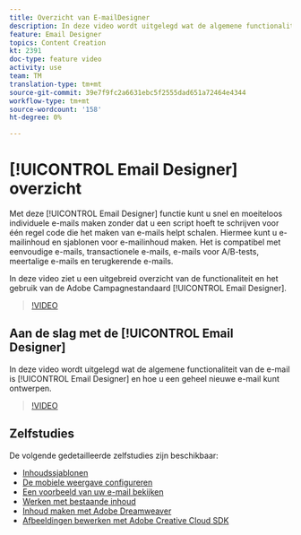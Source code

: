 ```yaml
---
title: Overzicht van E-mailDesigner
description: In deze video wordt uitgelegd wat de algemene functionaliteit van e-mailontwerper is en hoe u een e-mailbericht helemaal vanaf het begin kunt ontwerpen. Deze pagina bevat alle beschikbare video's met functies voor de e-mailontwerper van Adobe Campagne
feature: Email Designer
topics: Content Creation
kt: 2391
doc-type: feature video
activity: use
team: TM
translation-type: tm+mt
source-git-commit: 39e7f9fc2a6631ebc5f2555dad651a72464e4344
workflow-type: tm+mt
source-wordcount: '158'
ht-degree: 0%

---
```



# [!UICONTROL Email Designer] overzicht

Met deze [!UICONTROL Email Designer] functie kunt u snel en moeiteloos individuele e-mails maken zonder dat u een script hoeft te schrijven voor één regel code die het maken van e-mails helpt schalen. Hiermee kunt u e-mailinhoud en sjablonen voor e-mailinhoud maken. Het is compatibel met eenvoudige e-mails, transactionele e-mails, e-mails voor A/B-tests, meertalige e-mails en terugkerende e-mails.

In deze video ziet u een uitgebreid overzicht van de functionaliteit en het gebruik van de Adobe Campagnestandaard [!UICONTROL Email Designer].

>[!VIDEO](https://video.tv.adobe.com/v/22771?quality=12)

## Aan de slag met de [!UICONTROL Email Designer]

In deze video wordt uitgelegd wat de algemene functionaliteit van de e-mail is [!UICONTROL Email Designer] en hoe u een geheel nieuwe e-mail kunt ontwerpen.

>[!VIDEO](https://video.tv.adobe.com/v/25912?quality=12)

## Zelfstudies

De volgende gedetailleerde zelfstudies zijn beschikbaar:

* [Inhoudssjablonen](/help/designing-content/email-designer/email-content-templates.md)
* [De mobiele weergave configureren](/help/designing-content/email-designer/configure-the-mobile-view.md)
* [Een voorbeeld van uw e-mail bekijken](/help/designing-content/email-designer/preview-your-email.md)
* [Werken met bestaande inhoud](/help/designing-content/email-designer/working-with-existing-content.md)
* [Inhoud maken met Adobe Dreamweaver](/help/designing-content/email-designer/dreamweaver-integration.md)
* [Afbeeldingen bewerken met Adobe Creative Cloud SDK](/help/designing-content/email-designer/adobe-creative-cloud-sdk-integration.md)
